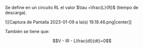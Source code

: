 
Se define en un circuito RL el valor $\tau =\frac{L}{R}$ (tiempo de descarga). 

![[Captura de Pantalla 2023-01-09 a la(s) 19.18.46.png|center]]

También se tiene que: 

$$V - IR - L\frac{dI}{dt}=0$$ 